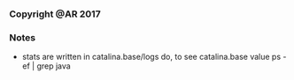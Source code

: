 ### Copyright @AR 2017


### Notes
- stats are written in catalina.base/logs
  do, to see catalina.base value
  ps -ef | grep java 